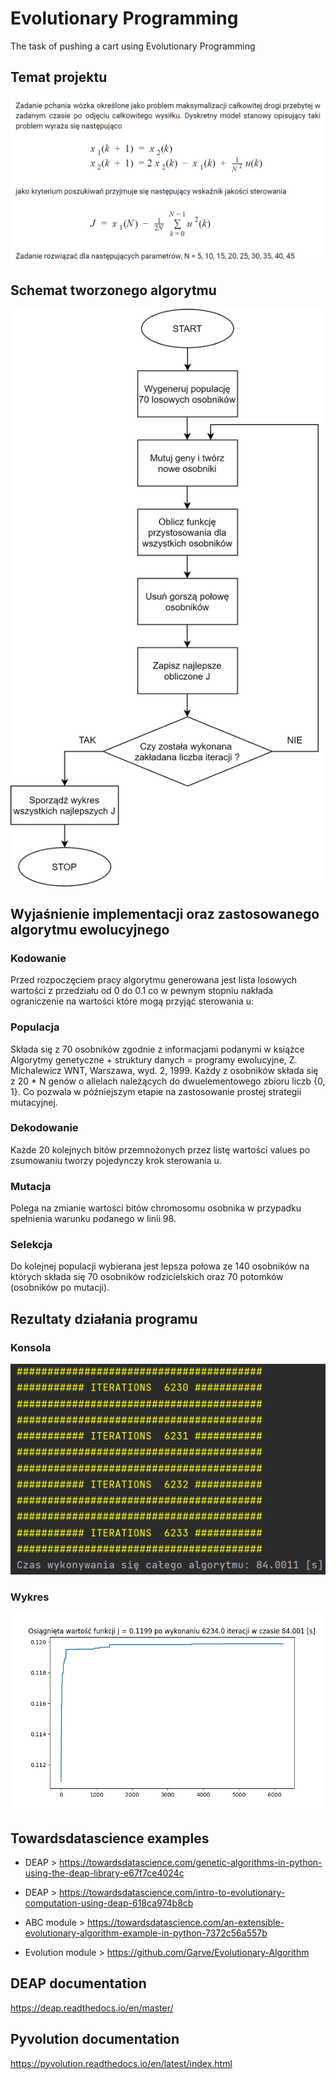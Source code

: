 # Evolutionary Programming
The task of pushing a cart using Evolutionary Programming

## Temat projektu
![image](https://raw.githubusercontent.com/MacKur/Evolutionary_Programming/main/images%2Bresults/Polecenie.PNG)

## Schemat tworzonego algorytmu
![image](https://raw.githubusercontent.com/MacKur/Evolutionary_Programming/main/images%2Bresults/Schemat.png)

## Wyjaśnienie implementacji oraz zastosowanego algorytmu ewolucyjnego
### Kodowanie
Przed rozpoczęciem pracy algorytmu generowana jest lista losowych wartości z przedziału od 0 do 0.1 co w pewnym stopniu nakłada ograniczenie na wartości które mogą przyjąć sterowania u:

### Populacja 
Składa się z 70 osobników zgodnie z informacjami podanymi w książce Algorytmy genetyczne + struktury danych = programy ewolucyjne, Z. Michalewicz WNT, Warszawa, wyd. 2, 1999. Każdy z osobników składa się z 20 * N genów o allelach należących do dwuelementowego zbioru liczb {0, 1}. Co pozwala w późniejszym etapie na zastosowanie prostej strategii mutacyjnej. 

### Dekodowanie 
Każde 20 kolejnych bitów przemnożonych przez listę wartości values po zsumowaniu tworzy  pojedynczy krok sterowania u.

### Mutacja
Polega na zmianie wartości bitów chromosomu osobnika w przypadku spełnienia warunku podanego w linii 98.

### Selekcja 
Do kolejnej populacji wybierana jest lepsza połowa ze 140 osobników na których składa się 70 osobników rodzicielskich oraz 70 potomków (osobników po mutacji).

## Rezultaty działania programu

### Konsola
![image](https://raw.githubusercontent.com/MacKur/Evolutionary_Programming/main/images%2Bresults/Sample_result_console.PNG)

### Wykres
![image](https://raw.githubusercontent.com/MacKur/Evolutionary_Programming/main/images%2Bresults/Sample_result.png)


## Towardsdatascience examples
- DEAP > https://towardsdatascience.com/genetic-algorithms-in-python-using-the-deap-library-e67f7ce4024c

- DEAP > https://towardsdatascience.com/intro-to-evolutionary-computation-using-deap-618ca974b8cb

- ABC module > https://towardsdatascience.com/an-extensible-evolutionary-algorithm-example-in-python-7372c56a557b

- Evolution module > https://github.com/Garve/Evolutionary-Algorithm

## DEAP documentation
https://deap.readthedocs.io/en/master/

## Pyvolution documentation
https://pyvolution.readthedocs.io/en/latest/index.html

